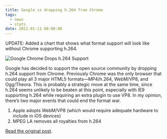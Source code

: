 ```yaml
---
title: Google is dropping h.264 from Chrome
tags:
  - news
  - stats
date: 2011-01-11 00:00:00
---
```


UPDATE: Added a chart that shows what format support will look like without Chrome supporting h.264.

![Google Chrome Drops h.264 Support](http://videojs.com/img/blog/2011/01/google-chrome-drops-h264.png)

Google has decided to support the open source community by dropping h.264 support from Chrome. Previously Chrome was the only browser that could play all 3 major HTML5 formats—MP4/h.264, WebM/VP8, and Ogg/Theora. This is probably a strategic move at the same time, since h.264 seems unlikely to be beaten at this point, especially with IE9 supporting h.264 while requiring an extra plugin to use VP8\. In my opinion, there&rsquo;s two major events that could end the format war.

1.  Apple adopts WebM/VP8 (which would require adequate hardware to include in iOS devices)
2.  MPEG LA removes all royalties from h.264

[Read the original post](http://blog.chromium.org/2011/01/html-video-codec-support-in-chrome.html).